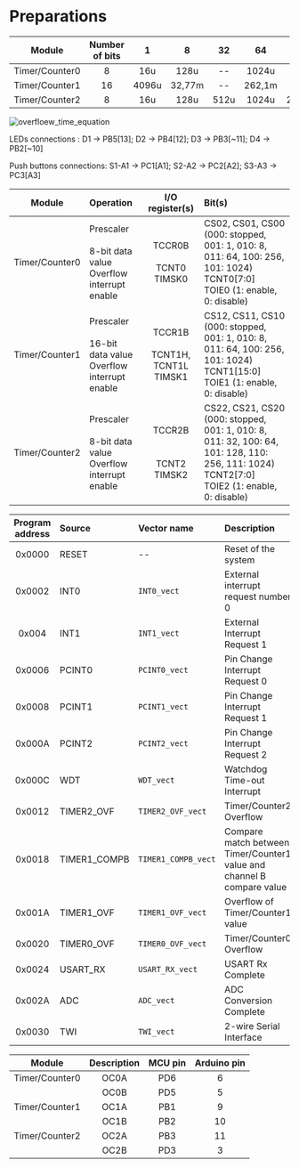 # Preparations

| **Module** | **Number of bits** | **1** | **8** | **32** | **64** | **128** | **256** | **1024** |
| :-: | :-: | :-: | :-: | :-: | :-: | :-: | :-: | :-: |
| Timer/Counter0 | 8  | 16u | 128u | -- | 1024u | -- | 4096u | 16,38m |
| Timer/Counter1 | 16 | 4096u | 32,77m | -- | 262,1m | -- | 1,049 | 4,194 |
| Timer/Counter2 | 8  |  16u | 128u | 512u | 1024u | 2048u | 4096u | 16,38m |

![overfloew_time_equation](https://latex.codecogs.com/gif.latex?t_{\text{ovf}}&space;=&space;\frac{1}{f_{\text{CPU}}}\cdot&space;2^n&space;\cdot&space;N&space;=&space;\frac{1}{16\cdot&space;10^6}\cdot&space;2^8&space;\cdot&space;1&space;=&space;16\&space;\mu\text{s})


LEDs connections : D1 -> PB5[13]; D2 -> PB4[12]; D3 -> PB3[~11]; D4 -> PB2[~10]

Push buttons connections: S1-A1 -> PC1[A1]; S2-A2 -> PC2[A2]; S3-A3 -> PC3[A3]



| **Module** | **Operation** | **I/O register(s)** | **Bit(s)** |
| :-: | :-- | :-: | :-- |
| Timer/Counter0 | Prescaler<br><br>8-bit data value<br>Overflow interrupt enable | TCCR0B<br><br>TCNT0<br>TIMSK0 |  CS02, CS01, CS00<br>(000: stopped, 001: 1, 010: 8, 011: 64, 100: 256, 101: 1024)<br>TCNT0[7:0]<br>TOIE0 (1: enable, 0: disable)|
| Timer/Counter1 | Prescaler<br><br>16-bit data value<br>Overflow interrupt enable | TCCR1B<br><br>TCNT1H, TCNT1L<br>TIMSK1 | CS12, CS11, CS10<br>(000: stopped, 001: 1, 010: 8, 011: 64, 100: 256, 101: 1024)<br>TCNT1[15:0]<br>TOIE1 (1: enable, 0: disable) |
| Timer/Counter2 | Prescaler<br><br>8-bit data value<br>Overflow interrupt enable | TCCR2B<br><br><br>TCNT2<br>TIMSK2 |  CS22, CS21, CS20<br>(000: stopped, 001: 1, 010: 8, 011: 32, 100: 64, 101: 128, 110: 256, 111: 1024)<br>TCNT2[7:0]<br>TOIE2 (1: enable, 0: disable) |



| **Program address** | **Source** | **Vector name** | **Description** |
| :-: | :-- | :-- | :-- |
| 0x0000 | RESET | -- | Reset of the system |
| 0x0002 | INT0  | `INT0_vect` | External interrupt request number 0 |
| 0x004 | INT1 | `INT1_vect` | External Interrupt Request 1 |
| 0x0006 | PCINT0 | `PCINT0_vect` | Pin Change Interrupt Request 0 |
| 0x0008 | PCINT1 | `PCINT1_vect` | Pin Change Interrupt Request 1 |
| 0x000A | PCINT2 | `PCINT2_vect` | Pin Change Interrupt Request 2 |
| 0x000C | WDT | `WDT_vect` | Watchdog Time-out Interrupt |
| 0x0012 | TIMER2_OVF | `TIMER2_OVF_vect` | Timer/Counter2 Overflow |
| 0x0018 | TIMER1_COMPB | `TIMER1_COMPB_vect` | Compare match between Timer/Counter1 value and channel B compare value |
| 0x001A | TIMER1_OVF | `TIMER1_OVF_vect` | Overflow of Timer/Counter1 value |
| 0x0020 | TIMER0_OVF | `TIMER0_OVF_vect` | Timer/Counter0 Overflow |
| 0x0024 | USART_RX | `USART_RX_vect` | USART Rx Complete |
| 0x002A | ADC | `ADC_vect` | ADC Conversion Complete |
| 0x0030 | TWI | `TWI_vect` | 2-wire Serial Interface |


| **Module** | **Description** | **MCU pin** | **Arduino pin** |
| :-: | :-: | :-: | :-: |
| Timer/Counter0 | OC0A | PD6 |  6 |
|                | OC0B | PD5 |  5 |
| Timer/Counter1 | OC1A | PB1 |  9 |
|                | OC1B | PB2 | 10 |
| Timer/Counter2 | OC2A | PB3 | 11 |
|                | OC2B | PD3 |  3 |

